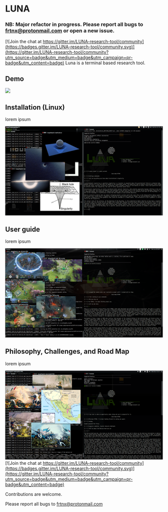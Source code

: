 # LUNA
### NB: Major refactor in progress. Please report all bugs to frtnx@protonmail.com or open a new issue.
[![Join the chat at https://gitter.im/LUNA-research-tool/community](https://badges.gitter.im/LUNA-research-tool/community.svg)](https://gitter.im/LUNA-research-tool/community?utm_source=badge&utm_medium=badge&utm_campaign=pr-badge&utm_content=badge)
Luna is a terminal based research tool.

## Demo
![](lunademo.gif)


## Installation (Linux)

lorem ipsum

[![Alt text](data/media/screenshot.png?raw=true "Screenshot of Luna")](https://github.com/FRTNX/LUNA/blob/master/data/media/screenshot.png)


## User guide

lorem ipsum

[![Alt text](data/media/screenshot4.0.png?raw=true "Screenshot of Luna 2")](https://github.com/FRTNX/LUNA/blob/master/data/media/screenshot4.png)


## Philosophy, Challenges, and Road Map

lorem ipsum

[![Alt text](data/media/screenshot2.png?raw=true "Screenshot of Luna 2")](https://github.com/FRTNX/LUNA/blob/master/data/media/screenshot2.png) [![Join the chat at https://gitter.im/LUNA-research-tool/community](https://badges.gitter.im/LUNA-research-tool/community.svg)](https://gitter.im/LUNA-research-tool/community?utm_source=badge&utm_medium=badge&utm_campaign=pr-badge&utm_content=badge)


Contributions are welcome.

Please report all bugs to frtnx@protonmail.com
